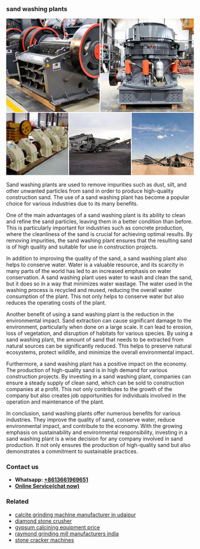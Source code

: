 <h3>sand washing plants</h3><img src='1706773626.jpg' alt=''><p>Sand washing plants are used to remove impurities such as dust, silt, and other unwanted particles from sand in order to produce high-quality construction sand. The use of a sand washing plant has become a popular choice for various industries due to its many benefits.</p><p>One of the main advantages of a sand washing plant is its ability to clean and refine the sand particles, leaving them in a better condition than before. This is particularly important for industries such as concrete production, where the cleanliness of the sand is crucial for achieving optimal results. By removing impurities, the sand washing plant ensures that the resulting sand is of high quality and suitable for use in construction projects.</p><p>In addition to improving the quality of the sand, a sand washing plant also helps to conserve water. Water is a valuable resource, and its scarcity in many parts of the world has led to an increased emphasis on water conservation. A sand washing plant uses water to wash and clean the sand, but it does so in a way that minimizes water wastage. The water used in the washing process is recycled and reused, reducing the overall water consumption of the plant. This not only helps to conserve water but also reduces the operating costs of the plant.</p><p>Another benefit of using a sand washing plant is the reduction in the environmental impact. Sand extraction can cause significant damage to the environment, particularly when done on a large scale. It can lead to erosion, loss of vegetation, and disruption of habitats for various species. By using a sand washing plant, the amount of sand that needs to be extracted from natural sources can be significantly reduced. This helps to preserve natural ecosystems, protect wildlife, and minimize the overall environmental impact.</p><p>Furthermore, a sand washing plant has a positive impact on the economy. The production of high-quality sand is in high demand for various construction projects. By investing in a sand washing plant, companies can ensure a steady supply of clean sand, which can be sold to construction companies at a profit. This not only contributes to the growth of the company but also creates job opportunities for individuals involved in the operation and maintenance of the plant.</p><p>In conclusion, sand washing plants offer numerous benefits for various industries. They improve the quality of sand, conserve water, reduce environmental impact, and contribute to the economy. With the growing emphasis on sustainability and environmental responsibility, investing in a sand washing plant is a wise decision for any company involved in sand production. It not only ensures the production of high-quality sand but also demonstrates a commitment to sustainable practices.</p><h3>Contact us</h3><ul><li><strong>Whatsapp:&nbsp;<a href="https://wa.me/8613661969651">+8613661969651</a></strong></li><li><a href="https://swt.shibang-china.com/?git&amp;zhl&amp;sand washing plants"><strong>Online Service(chat now)</strong></a></li></ul><h3>Related</h3><ul><li><a href='calcite grinding machine manufacturer in udaipur.md'>calcite grinding machine manufacturer in udaipur</a></li><li><a href='diamond stone crusher.md'>diamond stone crusher</a></li><li><a href='gypsum calcining equipment price.md'>gypsum calcining equipment price</a></li><li><a href='raymond grinding mill manufacturers india.md'>raymond grinding mill manufacturers india</a></li><li><a href='stone cracker machines.md'>stone cracker machines</a></li></ul>
